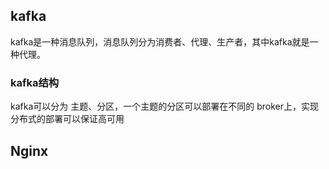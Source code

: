 ## kafka
kafka是一种消息队列，消息队列分为消费者、代理、生产者，其中kafka就是一种代理。

### kafka结构
kafka可以分为 主题、分区，一个主题的分区可以部署在不同的 broker上，实现分布式的部署可以保证高可用

#### 

## Nginx